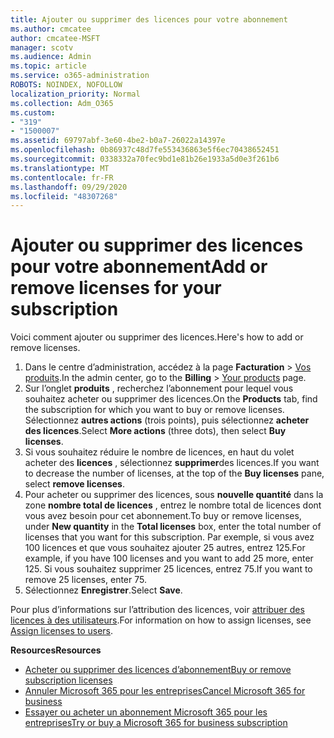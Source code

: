 ```yaml
---
title: Ajouter ou supprimer des licences pour votre abonnement
ms.author: cmcatee
author: cmcatee-MSFT
manager: scotv
ms.audience: Admin
ms.topic: article
ms.service: o365-administration
ROBOTS: NOINDEX, NOFOLLOW
localization_priority: Normal
ms.collection: Adm_O365
ms.custom:
- "319"
- "1500007"
ms.assetid: 69797abf-3e60-4be2-b0a7-26022a14397e
ms.openlocfilehash: 0b86937c48d7fe553436863e5f6ec70438652451
ms.sourcegitcommit: 0338332a70fec9bd1e81b26e1933a5d0e3f261b6
ms.translationtype: MT
ms.contentlocale: fr-FR
ms.lasthandoff: 09/29/2020
ms.locfileid: "48307268"
---
```

# <a name="add-or-remove-licenses-for-your-subscription"></a><span data-ttu-id="76ef1-102">Ajouter ou supprimer des licences pour votre abonnement</span><span class="sxs-lookup"><span data-stu-id="76ef1-102">Add or remove licenses for your subscription</span></span>

<span data-ttu-id="76ef1-103">Voici comment ajouter ou supprimer des licences.</span><span class="sxs-lookup"><span data-stu-id="76ef1-103">Here's how to add or remove licenses.</span></span>
  
1. <span data-ttu-id="76ef1-104">Dans le centre d’administration, accédez à la page **Facturation** > [Vos produits](https://go.microsoft.com/fwlink/p/?linkid=842054).</span><span class="sxs-lookup"><span data-stu-id="76ef1-104">In the admin center, go to the **Billing** > [Your products](https://go.microsoft.com/fwlink/p/?linkid=842054) page.</span></span>
2. <span data-ttu-id="76ef1-105">Sur l’onglet **produits** , recherchez l’abonnement pour lequel vous souhaitez acheter ou supprimer des licences.</span><span class="sxs-lookup"><span data-stu-id="76ef1-105">On the **Products** tab, find the subscription for which you want to buy or remove licenses.</span></span> <span data-ttu-id="76ef1-106">Sélectionnez **autres actions** (trois points), puis sélectionnez **acheter des licences**.</span><span class="sxs-lookup"><span data-stu-id="76ef1-106">Select **More actions** (three dots), then select **Buy licenses**.</span></span>
3. <span data-ttu-id="76ef1-107">Si vous souhaitez réduire le nombre de licences, en haut du volet acheter des **licences** , sélectionnez **supprimer**des licences.</span><span class="sxs-lookup"><span data-stu-id="76ef1-107">If you want to decrease the number of licenses, at the top of the **Buy licenses** pane, select **remove licenses**.</span></span>
4. <span data-ttu-id="76ef1-108">Pour acheter ou supprimer des licences, sous **nouvelle quantité** dans la zone **nombre total de licences** , entrez le nombre total de licences dont vous avez besoin pour cet abonnement.</span><span class="sxs-lookup"><span data-stu-id="76ef1-108">To buy or remove licenses, under **New quantity** in the **Total licenses** box, enter the total number of licenses that you want for this subscription.</span></span> <span data-ttu-id="76ef1-109">Par exemple, si vous avez 100 licences et que vous souhaitez ajouter 25 autres, entrez 125.</span><span class="sxs-lookup"><span data-stu-id="76ef1-109">For example, if you have 100 licenses and you want to add 25 more, enter 125.</span></span> <span data-ttu-id="76ef1-110">Si vous souhaitez supprimer 25 licences, entrez 75.</span><span class="sxs-lookup"><span data-stu-id="76ef1-110">If you want to remove 25 licenses, enter 75.</span></span>
5. <span data-ttu-id="76ef1-111">Sélectionnez **Enregistrer**.</span><span class="sxs-lookup"><span data-stu-id="76ef1-111">Select **Save**.</span></span>

<span data-ttu-id="76ef1-112">Pour plus d’informations sur l’attribution des licences, voir [attribuer des licences à des utilisateurs](https://docs.microsoft.com/microsoft-365/admin/manage/assign-licenses-to-users).</span><span class="sxs-lookup"><span data-stu-id="76ef1-112">For information on how to assign licenses, see [Assign licenses to users](https://docs.microsoft.com/microsoft-365/admin/manage/assign-licenses-to-users).</span></span>

<span data-ttu-id="76ef1-113">**Resources**</span><span class="sxs-lookup"><span data-stu-id="76ef1-113">**Resources**</span></span>
  
- [<span data-ttu-id="76ef1-114">Acheter ou supprimer des licences d’abonnement</span><span class="sxs-lookup"><span data-stu-id="76ef1-114">Buy or remove subscription licenses</span></span>](https://docs.microsoft.com/microsoft-365/commerce/licenses/buy-licenses)
- [<span data-ttu-id="76ef1-115">Annuler Microsoft 365 pour les entreprises</span><span class="sxs-lookup"><span data-stu-id="76ef1-115">Cancel Microsoft 365 for business</span></span>](https://docs.microsoft.com/microsoft-365/commerce/subscriptions/cancel-your-subscription)
- [<span data-ttu-id="76ef1-116">Essayer ou acheter un abonnement Microsoft 365 pour les entreprises</span><span class="sxs-lookup"><span data-stu-id="76ef1-116">Try or buy a Microsoft 365 for business subscription</span></span>](https://docs.microsoft.com/microsoft-365/commerce/try-or-buy-microsoft-365)
